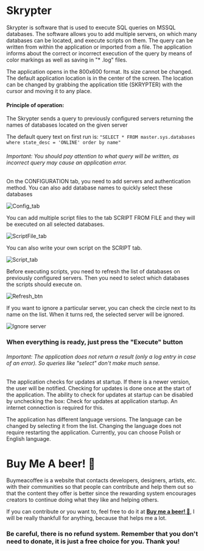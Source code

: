 # Skrypter
Skrypter is software that is used to execute SQL queries on MSSQL databases. The software allows you to add multiple servers, on which many databases can be located, and execute scripts on them. The query can be written from within the application or imported from a file. The application informs about the correct or incorrect execution of the query by means of color markings as well as saving in "* .log" files.

The application opens in the 800x600 format. Its size cannot be changed. The default application location is in the center of the screen. The location can be changed by grabbing the application title (SKRYPTER) with the cursor and moving it to any place.

#### Principle of operation:

The Skrypter sends a query to previously configured servers returning the names of databases located on the given server

The default query text on first run is:
`"SELECT * FROM master.sys.databases where state_desc = 'ONLINE' order by name"`
###### Important: You should pay attention to what query will be written, as incorrect query may cause an application error.

On the CONFIGURATION tab, you need to add servers and authentication method. You can also add database names to quickly select these databases

![Config_tab](https://i.imgur.com/UMkvyFn.png)

You can add multiple script files to the tab SCRIPT FROM FILE and they will be executed on all selected databases.

![ScriptFile_tab](https://i.imgur.com/6zIg8PT.png)

You can also write your own script on the SCRIPT tab.

![Script_tab](https://i.imgur.com/zN6V1uG.png)

Before executing scripts, you need to refresh the list of databases on previously configured servers. Then you need to select which databases the scripts should execute on.

![Refresh_btn](https://i.imgur.com/CBWvySA.png)

If you want to ignore a particular server, you can check the circle next to its name on the list. When it turns red, the selected server will be ignored.

![Ignore server](https://i.imgur.com/MH0UxIB.png)



### When everything is ready, just press the "Execute" button

###### Important: The application does not return a result (only a log entry in case of an error). So queries like "select" don't make much sense.

The application checks for updates at startup. If there is a newer version, the user will be notified. Checking for updates is done once at the start of the application. The ability to check for updates at startup can be disabled by unchecking the box: Check for updates at application startup. An internet connection is required for this.

The application has different language versions. The language can be changed by selecting it from the list. Changing the language does not require restarting the application. Currently, you can choose Polish or English language.

# Buy Me A beer! 🍺

Buymeacoffee is a website that contacts developers, designers, artists, etc. with their communities so that people can contribute and help them out so that the content they offer is better since the rewarding system encourages creators to continue doing what they like and helping others.

If you can contribute or you want to, feel free to do it at [__Buy me a beer! :beer:__](https://www.buymeacoffee.com/pawelm), I will be really thankfull for anything, because that helps me a lot.
### Be careful, there is no refund system. Remember that you don't need to donate, it is just a free choice for you. Thank you!
